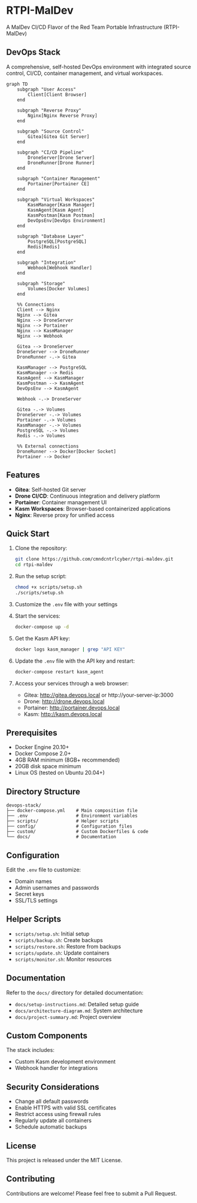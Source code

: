 # RTPI-MalDev

A MalDev CI/CD Flavor of the Red Team Portable Infrastructure (RTPI-MalDev)

## DevOps Stack

A comprehensive, self-hosted DevOps environment with integrated source control, CI/CD, container management, and virtual workspaces.

```mermaid
graph TD
    subgraph "User Access"
        Client[Client Browser]
    end

    subgraph "Reverse Proxy"
        Nginx[Nginx Reverse Proxy]
    end

    subgraph "Source Control"
        Gitea[Gitea Git Server]
    end

    subgraph "CI/CD Pipeline"
        DroneServer[Drone Server]
        DroneRunner[Drone Runner]
    end

    subgraph "Container Management"
        Portainer[Portainer CE]
    end

    subgraph "Virtual Workspaces"
        KasmManager[Kasm Manager]
        KasmAgent[Kasm Agent]
        KasmPostman[Kasm Postman]
        DevOpsEnv[DevOps Environment]
    end

    subgraph "Database Layer"
        PostgreSQL[PostgreSQL]
        Redis[Redis]
    end

    subgraph "Integration"
        Webhook[Webhook Handler]
    end

    subgraph "Storage"
        Volumes[Docker Volumes]
    end

    %% Connections
    Client --> Nginx
    Nginx --> Gitea
    Nginx --> DroneServer
    Nginx --> Portainer
    Nginx --> KasmManager
    Nginx --> Webhook

    Gitea --> DroneServer
    DroneServer --> DroneRunner
    DroneRunner -.-> Gitea
    
    KasmManager --> PostgreSQL
    KasmManager --> Redis
    KasmAgent --> KasmManager
    KasmPostman --> KasmAgent
    DevOpsEnv --> KasmAgent
    
    Webhook -.-> DroneServer
    
    Gitea -.-> Volumes
    DroneServer -.-> Volumes
    Portainer -.-> Volumes
    KasmManager -.-> Volumes
    PostgreSQL -.-> Volumes
    Redis -.-> Volumes

    %% External connections
    DroneRunner --> Docker[Docker Socket]
    Portainer --> Docker

```

## Features

- **Gitea**: Self-hosted Git server
- **Drone CI/CD**: Continuous integration and delivery platform
- **Portainer**: Container management UI
- **Kasm Workspaces**: Browser-based containerized applications
- **Nginx**: Reverse proxy for unified access

## Quick Start

1. Clone the repository:
   ```bash
   git clone https://github.com/cmndcntrlcyber/rtpi-maldev.git
   cd rtpi-maldev
   ```

2. Run the setup script:
   ```bash
   chmod +x scripts/setup.sh
   ./scripts/setup.sh
   ```

3. Customize the `.env` file with your settings

4. Start the services:
   ```bash
   docker-compose up -d
   ```

5. Get the Kasm API key:
   ```bash
   docker logs kasm_manager | grep "API KEY"
   ```

6. Update the `.env` file with the API key and restart:
   ```bash
   docker-compose restart kasm_agent
   ```

7. Access your services through a web browser:
   - Gitea: http://gitea.devops.local or http://your-server-ip:3000
   - Drone: http://drone.devops.local
   - Portainer: http://portainer.devops.local
   - Kasm: http://kasm.devops.local

## Prerequisites

- Docker Engine 20.10+
- Docker Compose 2.0+
- 4GB RAM minimum (8GB+ recommended)
- 20GB disk space minimum
- Linux OS (tested on Ubuntu 20.04+)

## Directory Structure

```
devops-stack/
├── docker-compose.yml    # Main composition file
├── .env                  # Environment variables
├── scripts/              # Helper scripts
├── config/               # Configuration files
├── custom/               # Custom Dockerfiles & code
└── docs/                 # Documentation
```

## Configuration

Edit the `.env` file to customize:
- Domain names
- Admin usernames and passwords
- Secret keys
- SSL/TLS settings

## Helper Scripts

- `scripts/setup.sh`: Initial setup
- `scripts/backup.sh`: Create backups
- `scripts/restore.sh`: Restore from backups
- `scripts/update.sh`: Update containers
- `scripts/monitor.sh`: Monitor resources

## Documentation

Refer to the `docs/` directory for detailed documentation:
- `docs/setup-instructions.md`: Detailed setup guide
- `docs/architecture-diagram.md`: System architecture
- `docs/project-summary.md`: Project overview

## Custom Components

The stack includes:
- Custom Kasm development environment
- Webhook handler for integrations

## Security Considerations

- Change all default passwords
- Enable HTTPS with valid SSL certificates
- Restrict access using firewall rules
- Regularly update all containers
- Schedule automatic backups

## License

This project is released under the MIT License.

## Contributing

Contributions are welcome! Please feel free to submit a Pull Request.
